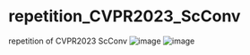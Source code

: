 # repetition_CVPR2023_ScConv
repetition of CVPR2023 ScConv
![image](https://github.com/XxxxYi/repetition_CVPR2023_ScConv/assets/89759384/ad1b9ff1-3d48-4163-ba3d-94d4ee3f0353)
![image](https://github.com/XxxxYi/repetition_CVPR2023_ScConv/assets/89759384/760b78e4-b45e-47c8-831e-3020f9b7700e)

